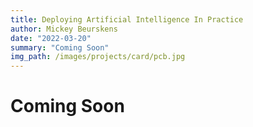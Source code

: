 ```yaml
---
title: Deploying Artificial Intelligence In Practice 
author: Mickey Beurskens
date: "2022-03-20"
summary: "Coming Soon"
img_path: /images/projects/card/pcb.jpg
---
```


# Coming Soon